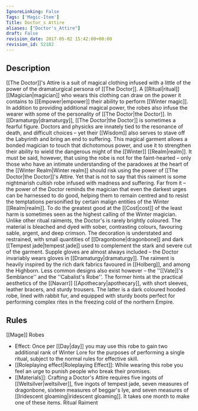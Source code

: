 ```yaml
---
IgnoreLinking: False
Tags: ['Magic-Item']
Title: Doctor_s Attire
aliases: ["Doctor's_Attire"]
draft: False
revision_date: 2017-05-02 15:42:00+00:00
revision_id: 52182
---
```


## Description
[[The Doctor]]'s Attire is a suit of magical clothing infused with a little of the power of the dramaturgical persona of [[The Doctor]]. A [[Ritual|ritual]] [[Magician|magician]] who wears this clothing can draw on the power it contains to [[Empower|empower]] their ability to perform [[Winter magic]]. In addition to providing additional magical power, the robes also infuse the wearer with some of the personality of [[The Doctor|the Doctor]].
In [[Dramaturgy|dramaturgy]], [[The Doctor|the Doctor]] is sometimes a fearful figure. Doctors and physicks are innately tied to the resonance of death, and difficult choices – yet their [[Wisdom]] also serves to stave off the Labyrinth and bring an end to suffering. This magical garment allows a bonded magician to touch that dichotomous power, and use it to strengthen their ability to wield the dangerous might of the [[Winter]] [[Realm|realm]]. It must be said, however, that using the robe is not for the faint-hearted – only those who have an intimate understanding of the paradoxes at the heart of the [[Winter Realm|Winter realm]] should risk using the power of [[The Doctor|the Doctor]]'s Attire.
Yet that is not to say that this raiment is some nightmarish cultish robe infused with madness and suffering. Far from it – the power of the Doctor reminds the magician that even the darkest urges can be harnessed to do good, helping them to remain centred and to resist the temptations personified by certain malign entities of the Winter [[Realm|realm]]. To do the greatest good at the [[Cost|cost]] of the least harm is sometimes seen as the highest calling of the Winter magician.
Unlike other ritual raiments, the Doctor's is rarely brightly coloured. The material is bleached and dyed with sober, contrasting colours, favouring sable, argent, and deep crimson. The decoration is understated and restrained, with small quantities of [[Dragonbone|dragonbone]] and dark [[Tempest jade|tempest jade]] used to complement the stark and severe cut of the garment. Supple gloves are almost always included – the Doctor invariably wears gloves in [[Dramaturgy|dramaturgy]].
The raiment is heavily inspired by the rich dark fabrics favoured in [[Holberg]], and among the Highborn. Less common designs also exist however – the ''[[Vate]]'s Semblance'' and the ''Cabalist's Robe''. The former hints at the practical aesthetics of the [[Navarr]] [[Apothecary|apothecary]], with short sleeves, leather bracers, and sturdy trousers. The latter is a dark coloured hooded robe, lined with rabbit fur, and equipped with sturdy boots perfect for performing complex rites in the freezing cold of the northern Empire.
## Rules
[[Mage]] Robes
* Effect: Once per [[Day|day]] you may use this robe to gain two additional rank of Winter Lore for the purposes of performing a single ritual, subject to the normal rules for effective skill.
* [[Roleplaying effect|Roleplaying Effect]]: While wearing this robe you feel an urge to punish people who break their promises.
* [[Materials]]: Crafting a Doctor's Attire requires five ingots of [[Weltsilver|weltsilver]], five ingots of tempest jade, seven measures of dragonbone, sixteen measures of beggar's lye, and seven measures of [[Iridescent gloaming|iridescent gloaming]]. It takes one month to make one of these items.
Ritual Raiment
